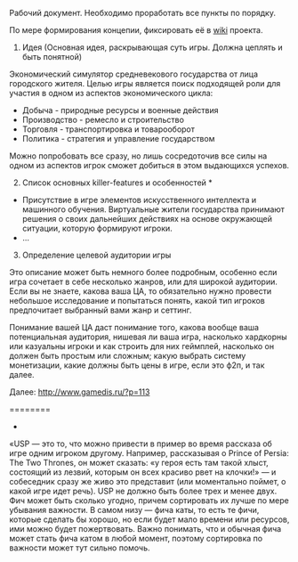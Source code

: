 Рабочий документ. Необходимо проработать все пункты по порядку.

По мере формирования концепии, фиксировать её в [wiki](https://github.com/MagicGreenHat/Kingdom/wiki) проекта. 

1. Идея
(Основная идея, раскрывающая суть игры. Должна цеплять и быть понятной)

Экономический симулятор средневекового государства от лица городского жителя. Целью игры является поиск 
подходящей роли для участия в одном из аспектов экономического цикла: 
* Добыча - природные ресурсы и военные действия
* Производство - ремесло и строительство
* Торговля - транспортировка и товарооборот
* Политика - стратегия и управление государством

Можно попробовать все сразу, но лишь сосредоточив все силы на одном из аспектов игрок сможет добиться в этом 
выдающихся успехов.

2. Список основных killer-features и особенностей \*

* Присутствие в игре элементов искусственного интеллекта и машинного обучения. Виртуальные жители государства принимают 
решения о своих дальнейших действиях на основе окружающей ситуации, которую формируют игроки.
* ...


3. Определение целевой аудитории игры

Это описание может быть немного более подробным, особенно если игра сочетает в себе несколько жанров, или для широкой аудитории. Если вы не знаете, какова ваша ЦА, то обязательно нужно провести небольшое исследование и попытаться понять, какой тип игроков предпочитает выбранный вами жанр и сеттинг.

Понимание вашей ЦА даст понимание того, какова вообще ваша потенциальная аудитория, нишевая ли ваша игра, насколько хардкорны или казуальны игроки и как строить для них геймплей, насколько он должен быть простым или сложным; какую выбрать систему монетизации, какие должны быть цены в игре, если это ф2п, и так далее.

Далее: http://www.gamedis.ru/?p=113

========

* 
«USP — это то, что можно привести в пример во время рассказа об игре одним игроком другому. Например, рассказывая о Prince of Persia: The Two Thrones, он может сказать: «у героя есть там такой хлыст, состоящий из лезвий, которым он всех красиво рвет на клочки!» — и собеседник сразу же живо это представит (или моментально поймет, о какой игре идет речь). USP не должно быть более трех и менее двух. Фич может быть сколько угодно, причем сортировать их лучше по мере убывания важности. В самом низу — фича каты, то есть те фичи, которые сделать бы хорошо, но если будет мало времени или ресурсов, ими можно будет пожертвовать. Важно понимать, что и обычная фича может стать фича катом в любой момент, поэтому сортировка по важности может тут сильно помочь.
